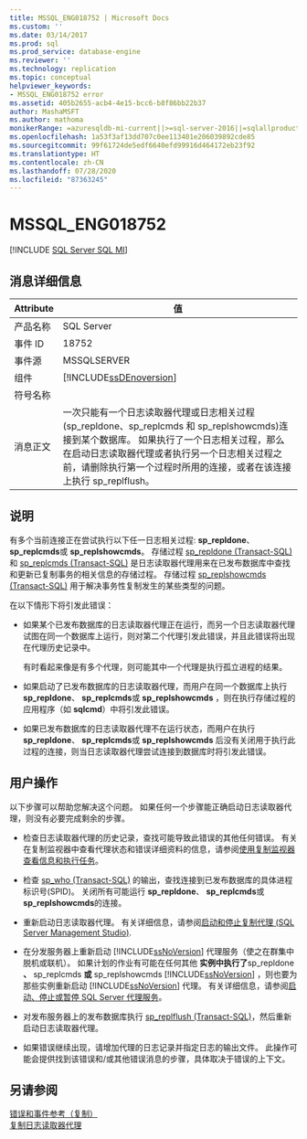 ```yaml
---
title: MSSQL_ENG018752 | Microsoft Docs
ms.custom: ''
ms.date: 03/14/2017
ms.prod: sql
ms.prod_service: database-engine
ms.reviewer: ''
ms.technology: replication
ms.topic: conceptual
helpviewer_keywords:
- MSSQL_ENG018752 error
ms.assetid: 405b2655-acb4-4e15-bcc6-b8f86bb22b37
author: MashaMSFT
ms.author: mathoma
monikerRange: =azuresqldb-mi-current||>=sql-server-2016||=sqlallproducts-allversions
ms.openlocfilehash: 1a53f3af13dd707c0ee113401e206039892cde85
ms.sourcegitcommit: 99f61724de5edf6640efd99916d464172eb23f92
ms.translationtype: HT
ms.contentlocale: zh-CN
ms.lasthandoff: 07/28/2020
ms.locfileid: "87363245"
---
```

# <a name="mssql_eng018752"></a>MSSQL_ENG018752
[!INCLUDE [SQL Server SQL MI](../../includes/applies-to-version/sql-asdbmi.md)]
    
## <a name="message-details"></a>消息详细信息  
  
|Attribute|值|  
|-|-|  
|产品名称|SQL Server|  
|事件 ID|18752|  
|事件源|MSSQLSERVER|  
|组件|[!INCLUDE[ssDEnoversion](../../includes/ssdenoversion-md.md)]|  
|符号名称||  
|消息正文|一次只能有一个日志读取器代理或日志相关过程(sp_repldone、sp_replcmds 和 sp_replshowcmds)连接到某个数据库。 如果执行了一个日志相关过程，那么在启动日志读取器代理或者执行另一个日志相关过程之前，请删除执行第一个过程时所用的连接，或者在该连接上执行 sp_replflush。|  
  
## <a name="explanation"></a>说明  
 有多个当前连接正在尝试执行以下任一日志相关过程: **sp_repldone**、 **sp_replcmds**或 **sp_replshowcmds**。 存储过程 [sp_repldone &#40;Transact-SQL&#41;](../../relational-databases/system-stored-procedures/sp-repldone-transact-sql.md) 和 [sp_replcmds &#40;Transact-SQL&#41;](../../relational-databases/system-stored-procedures/sp-replcmds-transact-sql.md) 是日志读取器代理用来在已发布数据库中查找和更新已复制事务的相关信息的存储过程。 存储过程 [sp_replshowcmds &#40;Transact-SQL&#41;](../../relational-databases/system-stored-procedures/sp-replshowcmds-transact-sql.md) 用于解决事务性复制发生的某些类型的问题。  
  
 在以下情形下将引发此错误：  
  
-   如果某个已发布数据库的日志读取器代理正在运行，而另一个日志读取器代理试图在同一个数据库上运行，则对第二个代理引发此错误，并且此错误将出现在代理历史记录中。  
  
     有时看起来像是有多个代理，则可能其中一个代理是执行孤立进程的结果。  
  
-   如果启动了已发布数据库的日志读取器代理，而用户在同一个数据库上执行 **sp_repldone**、 **sp_replcmds**或 **sp_replshowcmds** ，则在执行存储过程的应用程序（如 **sqlcmd**）中将引发此错误。  
  
-   如果已发布数据库的日志读取器代理不在运行状态，而用户在执行 **sp_repldone**、 **sp_replcmds**或 **sp_replshowcmds** 后没有关闭用于执行此过程的连接，则当日志读取器代理尝试连接到数据库时将引发此错误。  
  
## <a name="user-action"></a>用户操作  
 以下步骤可以帮助您解决这个问题。 如果任何一个步骤能正确启动日志读取器代理，则没有必要完成剩余的步骤。  
  
-   检查日志读取器代理的历史记录，查找可能导致此错误的其他任何错误。 有关在复制监视器中查看代理状态和错误详细资料的信息，请参阅[使用复制监视器查看信息和执行任务](../../relational-databases/replication/monitor/view-information-and-perform-tasks-replication-monitor.md)。  
  
-   检查 [sp_who &#40;Transact-SQL&#41;](../../relational-databases/system-stored-procedures/sp-who-transact-sql.md) 的输出，查找连接到已发布数据库的具体进程标识号(SPID)。 关闭所有可能运行 **sp_repldone**、 **sp_replcmds**或 **sp_replshowcmds**的连接。  
  
-   重新启动日志读取器代理。 有关详细信息，请参阅[启动和停止复制代理 (SQL Server Management Studio)](../../relational-databases/replication/agents/start-and-stop-a-replication-agent-sql-server-management-studio.md).  
  
-   在分发服务器上重新启动 [!INCLUDE[ssNoVersion](../../includes/ssnoversion-md.md)] 代理服务（使之在群集中脱机或联机）。 如果计划的作业有可能在任何其他 **实例中执行了**sp_repldone **、** sp_replcmds **或** sp_replshowcmds [!INCLUDE[ssNoVersion](../../includes/ssnoversion-md.md)] ，则也要为那些实例重新启动 [!INCLUDE[ssNoVersion](../../includes/ssnoversion-md.md)] 代理。 有关详细信息，请参阅[启动、停止或暂停 SQL Server 代理服务](https://msdn.microsoft.com/library/c95a9759-dd30-4ab6-9ab0-087bb3bfb97c)。  
  
-   对发布服务器上的发布数据库执行 [sp_replflush &#40;Transact-SQL&#41;](../../relational-databases/system-stored-procedures/sp-replflush-transact-sql.md)，然后重新启动日志读取器代理。  
  
-   如果错误继续出现，请增加代理的日志记录并指定日志的输出文件。 此操作可能会提供找到该错误和/或其他错误消息的步骤，具体取决于错误的上下文。  
  
## <a name="see-also"></a>另请参阅  
 [错误和事件参考（复制）](../../relational-databases/replication/errors-and-events-reference-replication.md)   
 [复制日志读取器代理](../../relational-databases/replication/agents/replication-log-reader-agent.md)  
  
  
